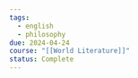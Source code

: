 ```yaml
---
tags:
  - english
  - philosophy
due: 2024-04-24
course: "[[World Literature]]"
status: Complete
---
```


